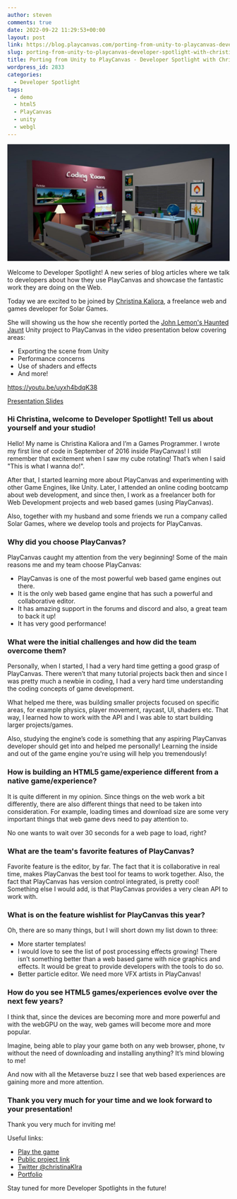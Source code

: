 ```yaml
---
author: steven
comments: true
date: 2022-09-22 11:29:53+00:00
layout: post
link: https://blog.playcanvas.com/porting-from-unity-to-playcanvas-developer-spotlight-with-christina-kaliora/
slug: porting-from-unity-to-playcanvas-developer-spotlight-with-christina-kaliora
title: Porting from Unity to PlayCanvas - Developer Spotlight with Christina Kaliora
wordpress_id: 2833
categories:
  - Developer Spotlight
tags:
  - demo
  - html5
  - PlayCanvas
  - unity
  - webgl
---
```


[![](/assets/media/banner-1024x536.jpg)](/assets/media/banner.jpg)

Welcome to Developer Spotlight! A new series of blog articles where we talk to developers about how they use PlayCanvas and showcase the fantastic work they are doing on the Web.

Today we are excited to be joined by [Christina Kaliora](https://solargames.io/christina/), a freelance web and games developer for Solar Games.

She will showing us the how she recently ported the [John Lemon's Haunted Jaunt](https://learn.unity.com/project/john-lemon-s-haunted-jaunt-3d-beginner) Unity project to PlayCanvas in the video presentation below covering areas:

- Exporting the scene from Unity
- Performance concerns
- Use of shaders and effects
- And more!

https://youtu.be/uyxh4bdqK38

[Presentation Slides](/assets/media/Christina-Spotlight-Unity-John-Lemons-to-PlayCanvas-Presentation.pdf)

### Hi Christina, welcome to Developer Spotlight! Tell us about yourself and your studio!

Hello! My name is Christina Kaliora and I’m a Games Programmer. I wrote my first line of code in September of 2016 inside PlayCanvas! I still remember that excitement when I saw my cube rotating! That’s when I said "This is what I wanna do!".

After that, I started learning more about PlayCanvas and experimenting with other Game Engines, like Unity. Later, I attended an online coding bootcamp about web development, and since then, I work as a freelancer both for Web Development projects and web based games (using PlayCanvas).

Also, together with my husband and some friends we run a company called Solar Games, where we develop tools and projects for PlayCanvas.

### Why did you choose PlayCanvas?

PlayCanvas caught my attention from the very beginning! Some of the main reasons me and my team choose PlayCanvas:

- PlayCanvas is one of the most powerful web based game engines out there.
- It is the only web based game engine that has such a powerful and collaborative editor.
- It has amazing support in the forums and discord and also, a great team to back it up!
- It has very good performance!

### What were the initial challenges and how did the team overcome them?

Personally, when I started, I had a very hard time getting a good grasp of PlayCanvas. There weren’t that many tutorial projects back then and since I was pretty much a newbie in coding, I had a very hard time understanding the coding concepts of game development.

What helped me there, was building smaller projects focused on specific areas, for example physics, player movement, raycast, UI, shaders etc. That way, I learned how to work with the API and I was able to start building larger projects/games.

Also, studying the engine’s code is something that any aspiring PlayCanvas developer should get into and helped me personally! Learning the inside and out of the game engine you're using will help you tremendously!

### How is building an HTML5 game/experience different from a native game/experience?

It is quite different in my opinion. Since things on the web work a bit differently, there are also different things that need to be taken into consideration. For example, loading times and download size are some very important things that web game devs need to pay attention to.

No one wants to wait over 30 seconds for a web page to load, right?

### What are the team's favorite features of PlayCanvas?

Favorite feature is the editor, by far. The fact that it is collaborative in real time, makes PlayCanvas the best tool for teams to work together. Also, the fact that PlayCanvas has version control integrated, is pretty cool! Something else I would add, is that PlayCanvas provides a very clean API to work with.

### What is on the feature wishlist for PlayCanvas this year?

Oh, there are so many things, but I will short down my list down to three:

- More starter templates!
- I would love to see the list of post processing effects growing! There isn’t something better than a web based game with nice graphics and effects. It would be great to provide developers with the tools to do so.
- Better particle editor. We need more VFX artists in PlayCanvas!

### How do you see HTML5 games/experiences evolve over the next few years?

I think that, since the devices are becoming more and more powerful and with the webGPU on the way, web games will become more and more popular.

Imagine, being able to play your game both on any web browser, phone, tv without the need of downloading and installing anything? It’s mind blowing to me!

And now with all the Metaverse buzz I see that web based experiences are gaining more and more attention.

### Thank you very much for your time and we look forward to your presentation!

Thank you very much for inviting me!

Useful links:

- [Play the game](https://playcanv.as/p/atVPbI8K/)
- [Public project link](https://playcanvas.com/project/917469/overview/john-lemon-public-project)
- [Twitter @christinaKlra](https://twitter.com/christinaKlra)
- [Portfolio](https://solargames.io/christina/)

Stay tuned for more Developer Spotlights in the future!
